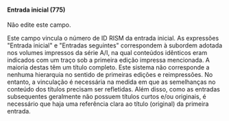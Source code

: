 #### Entrada inicial (775)

Não edite este campo. 

Este campo vincula o número de ID RISM da entrada inicial. As expressões "Entrada inicial" e "Entradas seguintes" correspondem à subordem adotada nos volumes impressos da série A/I, na qual conteúdos idênticos eram indicados com um traço sob a primeira edição impressa mencionada. A maioria destas têm um título completo. Este sistema não corresponde a nenhuma hierarquia no sentido de primeiras edições e reimpressões. No entanto, a vinculação é necessária na medida em que as semelhanças no conteúdo dos títulos precisam ser refletidas. Além disso, como as entradas subsequentes geralmente não possuem títulos curtos e/ou originais, é necessário que haja uma referência clara ao título (original) da primeira entrada.
